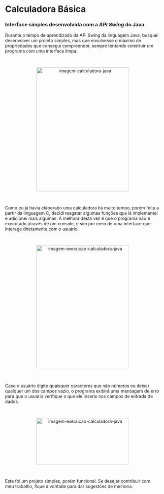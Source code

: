 <h1>Calculadora Básica</h1>

<h3>Interface simples desenvolvida com a <em>API Swing</em> do Java</h3>

<p aling="justify">Durante o tempo de aprendizado da API Swing da linguagem Java, busquei desenvolver um projeto simples, mas que envolvesse o máximo de propriedades que
consegui compreender, sempre tentando construir um programa com uma interface limpa.</p><br/>

<p align="center">
  <img src="https://user-images.githubusercontent.com/72031181/147886644-12cb5717-8728-452b-b06a-ad03787a1165.png" width="300" height="400" alt="imagem-calculadora-java"/>
</p><br/>

<p aling="justify">Como eu já havia elaborado uma calculadora há muito tempo, porém feita a partir da linguagem C, decidi resgatar algumas funções que lá implementei e 
adicionei mais algumas. A melhora desta vez é que o programa não é executado através de um console, e sim por meio de uma interface que interage diretamente com 
o usuário.</p><br/>

<p align="center">
  <img src="https://user-images.githubusercontent.com/72031181/147886756-9b020741-0bc8-4c6c-b2bb-3320135f2f4c.png" width="300" height="400" alt="imagem-execucao-calculadora-java"/>
</p><br/>

<p aling="justify">Caso o usuário digite quaisquer caracteres que não números ou deixar qualquer um dos campos vazio, o programa exibirá uma mensagem de erro para que o 
usuário verifique o que ele inseriu nos campos de entrada de dados.</p><br/>

<p align="center">
  <img src="https://user-images.githubusercontent.com/72031181/147886782-9c074e5a-215d-4b3b-8a39-566cd8c5904c.png" width="300" height="150" alt="imagem-execucao-calculadora-java"/>
</p><br/>


<p aling="justify">Este foi um projeto simples, porém funcional. Se desejar contribuir com meu trabalho, fique à vontade para dar sugestões de melhoria.</p><br/>
